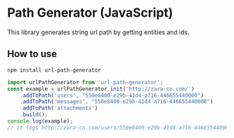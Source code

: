 # Path Generator (JavaScript)
This library generates string url path by getting entities and ids.

## How to use
```
npm install url-path-generator
```

```javascript
import urlPathGenerator from 'url-path-generator';
const example = urlPathGenerator.init('http://zara-co.com/')
    .addToPath('users', "550e8400-e29b-41d4-a716-446655440000")
    .addToPath('messages', "550e8400-e29b-41d4-a716-446655440000")
    .addToPath('attachments')
    .build();
console.log(example);
// it logs http://zara-co.com/users/550e8400-e29b-41d4-a716-446655440000/messages/550e8400-e29b-41d4-a716-446655440000/attachments
```
